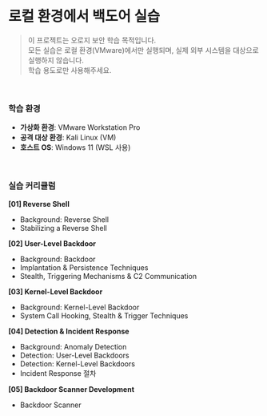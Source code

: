 ﻿# 로컬 환경에서 백도어 실습

> 이 프로젝트는 오로지 보안 학습 목적입니다.  
> 모든 실습은 로컬 환경(VMware)에서만 실행되며, 실제 외부 시스템을 대상으로 실행하지 않습니다.  
> 학습 용도로만 사용해주세요.
<br>

### 학습 환경  
* **가상화 환경**: VMware Workstation Pro
* **공격 대상 환경**: Kali Linux (VM)
* **호스트 OS**: Windows 11 (WSL 사용)
<br>



### 실습 커리큘럼

**[01] Reverse Shell**  
   * Background: Reverse Shell
   * Stabilizing a Reverse Shell

**[02] User-Level Backdoor**  
   * Background: Backdoor  
   * Implantation & Persistence Techniques 
   * Stealth, Triggering Mechanisms & C2 Communication

**[03] Kernel-Level Backdoor**  
   * Background: Kernel-Level Backdoor
   * System Call Hooking, Stealth & Trigger Techniques

**[04] Detection & Incident Response**  
   * Background: Anomaly Detection
   * Detection: User-Level Backdoors
   * Detection: Kernel-Level Backdoors
   * Incident Response 절차

**[05] Backdoor Scanner Development**
   * Backdoor Scanner

